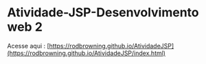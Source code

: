 # Atividade-JSP-Desenvolvimento web 2

Acesse aqui : [https://rodbrowning.github.io/AtividadeJSP](https://rodbrowning.github.io/AtividadeJSP/index.html)